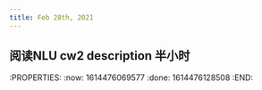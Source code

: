 ```yaml
---
title: Feb 28th, 2021
---
```


## 阅读NLU cw2 description 半小时
:PROPERTIES:
:now: 1614476069577
:done: 1614476128508
:END:
##
